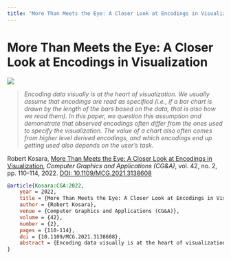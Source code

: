 ```yaml
---
title: "More Than Meets the Eye: A Closer Look at Encodings in Visualization"
---
```


# More Than Meets the Eye: A Closer Look at Encodings in Visualization

<p><img src="https://media.eagereyes.org/wp-content/uploads/2022/04/Kosara-CGA-2022b.png" /></p>

> _Encoding data visually is at the heart of visualization. We usually assume that encodings are read as specified (i.e., if a bar chart is drawn by the length of the bars based on the data, that is also how we read them). In this paper, we question this assumption and demonstrate that observed encodings often differ from the ones used to specify the visualization. The value of a chart also often comes from higher level derived encodings, and which encodings end up getting used also depends on the user’s task._

Robert Kosara, <a href="https://media.eagereyes.org/papers/2022/Kosara-CGA-2022.pdf" target="_blank">More Than Meets the Eye: A Closer Look at Encodings in Visualization</a>, _Computer Graphics and Applications (CG&A)_, vol. 42, no. 2, pp. 110-114, 2022. <a href="https://dx.doi.org/10.1109/MCG.2021.3138608" target="_new">DOI: 10.1109/MCG.2021.3138608</a>


```bibtex
@article{Kosara:CGA:2022,
	year = 2022,
	title = {More Than Meets the Eye: A Closer Look at Encodings in Visualization},
	author = {Robert Kosara},
	venue = {Computer Graphics and Applications (CG&A)},
	volume = {42},
	number = {2},
	pages = {110-114},
	doi = {10.1109/MCG.2021.3138608},
	abstract = {Encoding data visually is at the heart of visualization. We usually assume that encodings are read as specified (i.e., if a bar chart is drawn by the length of the bars based on the data, that is also how we read them). In this paper, we question this assumption and demonstrate that observed encodings often differ from the ones used to specify the visualization. The value of a chart also often comes from higher level derived encodings, and which encodings end up getting used also depends on the user’s task.},
}
```

